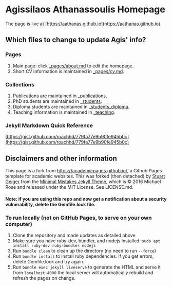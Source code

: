 # Agissilaos Athanassoulis Homepage

The page is live at [https://aathanas.github.io](https://aathanas.github.io).

## Which files to change to update Agis' info?

### Pages
1. Main page: click [_pages/about.md](https://github.com/aathanas/aathanas.github.io/edit/master/_pages/about.md) to edit the homepage.
1. Short CV information is maintained in [_pages/cv.md](https://github.com/aathanas/aathanas.github.io/blob/master/_pages/cv.md).

### Collections
1. Publications are maintained in [_publications](https://github.com/aathanas/aathanas.github.io/tree/master/_publications).
1. PhD students are maintained in [_students](https://github.com/aathanas/aathanas.github.io/tree/master/_students).
1. Diploma students are maintained in [_students_diploma](https://github.com/aathanas/aathanas.github.io/tree/master/_students_diploma).
1. Teaching information is maintained in [_teaching](https://github.com/aathanas/aathanas.github.io/tree/master/_teaching).

### Jekyll Markdown Quick Reference

[https://gist.github.com/roachhd/779fa77e9b90fe945b0c](https://gist.github.com/roachhd/779fa77e9b90fe945b0c)

## Disclaimers and other information

This page is a fork from https://academicpages.github.io/, a Github Pages template for academic websites. This was forked (then detached) by [Stuart Geiger](https://github.com/staeiou) from the [Minimal Mistakes Jekyll Theme](https://mmistakes.github.io/minimal-mistakes/), which is © 2016 Michael Rose and released under the MIT License. See LICENSE.md.

#### Note: if you are using this repo and now get a notification about a security vulnerability, delete the Gemfile.lock file. 

### To run locally (not on GitHub Pages, to serve on your own computer)

1. Clone the repository and made updates as detailed above
1. Make sure you have ruby-dev, bundler, and nodejs installed: `sudo apt install ruby-dev ruby-bundler nodejs`
1. Run `bundle clean` to clean up the directory (no need to run `--force`)
1. Run `bundle install` to install ruby dependencies. If you get errors, delete Gemfile.lock and try again.
1. Run `bundle exec jekyll liveserve` to generate the HTML and serve it from `localhost:4000` the local server will automatically rebuild and refresh the pages on change.

